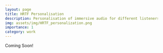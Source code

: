 ```yaml
---
layout: page
title: HRTF Personalisation
description: Personalisation of immersive audio for different listeners
img: assets/img/HRTF_personalization.png
importance: 1
category: work
---
```


Coming Soon!
